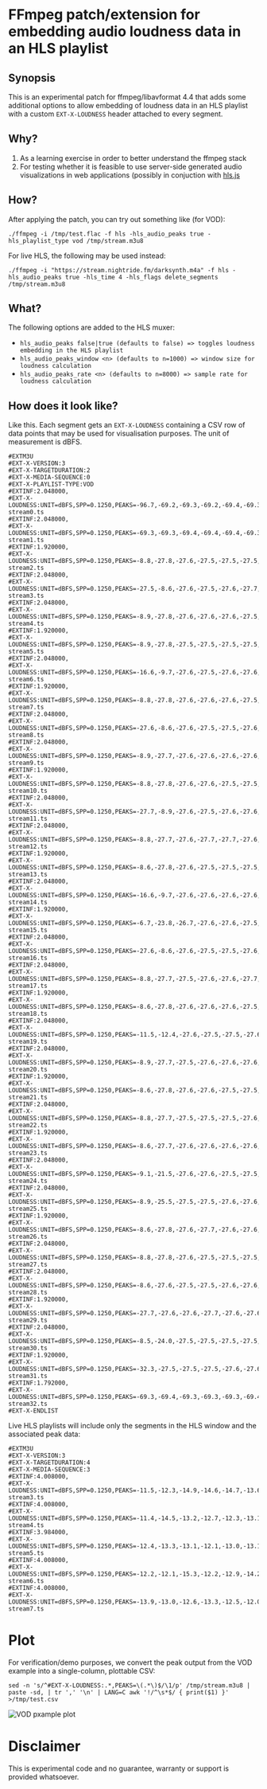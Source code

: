 # FFmpeg patch/extension for embedding audio loudness data in an HLS playlist

## Synopsis

This is an experimental patch for ffmpeg/libavformat 4.4 that adds some additional options to allow embedding of loudness data in an HLS playlist with a custom `EXT-X-LOUDNESS` header attached to every segment.

## Why?

1) As a learning exercise in order to better understand the ffmpeg stack
2) For testing whether it is feasible to use server-side generated audio visualizations in web applications (possibly in conjuction with [hls.js](https://github.com/video-dev/hls.js/)

## How?

After applying the patch, you can try out something like (for VOD):

```
./ffmpeg -i /tmp/test.flac -f hls -hls_audio_peaks true -hls_playlist_type vod /tmp/stream.m3u8
```

For live HLS, the following may be used instead:

```
./ffmpeg -i "https://stream.nightride.fm/darksynth.m4a" -f hls -hls_audio_peaks true -hls_time 4 -hls_flags delete_segments /tmp/stream.m3u8
```

## What?

The following options are added to the HLS muxer:

- `hls_audio_peaks false|true (defaults to false) => toggles loudness embedding in the HLS playlist`
- `hls_audio_peaks_window <n> (defaults to n=1000) => window size for loudness calculation`
- `hls_audio_peaks_rate <n> (defaults to n=8000) => sample rate for loudness calculation`

## How does it look like?

Like this. Each segment gets an `EXT-X-LOUDNESS` containing a CSV row of data points that may be used for visualisation purposes. The unit of measurement is dBFS.

```
#EXTM3U
#EXT-X-VERSION:3
#EXT-X-TARGETDURATION:2
#EXT-X-MEDIA-SEQUENCE:0
#EXT-X-PLAYLIST-TYPE:VOD
#EXTINF:2.048000,
#EXT-X-LOUDNESS:UNIT=dBFS,SPP=0.1250,PEAKS=-96.7,-69.2,-69.3,-69.2,-69.4,-69.3,-69.3,-69.4,-69.4,-69.3,-69.4,-69.4,-69.4,-69.3,-69.3,-69.4,-69.4
stream0.ts
#EXTINF:2.048000,
#EXT-X-LOUDNESS:UNIT=dBFS,SPP=0.1250,PEAKS=-69.3,-69.3,-69.4,-69.4,-69.4,-69.3,-69.3,-69.4,-69.4,-69.3,-69.4,-69.4,-69.4,-69.3,-69.3,-69.4,-69.7
stream1.ts
#EXTINF:1.920000,
#EXT-X-LOUDNESS:UNIT=dBFS,SPP=0.1250,PEAKS=-8.8,-27.8,-27.6,-27.5,-27.5,-27.5,-27.5,-27.6,-8.7,-27.9,-27.6,-27.5,-27.5,-27.5,-27.5,-28.2
stream2.ts
#EXTINF:2.048000,
#EXT-X-LOUDNESS:UNIT=dBFS,SPP=0.1250,PEAKS=-27.5,-8.6,-27.6,-27.5,-27.6,-27.7,-27.6,-27.6,-27.6,-9.0,-27.7,-27.5,-27.6,-27.6,-27.6,-27.6,-27.4
stream3.ts
#EXTINF:2.048000,
#EXT-X-LOUDNESS:UNIT=dBFS,SPP=0.1250,PEAKS=-8.9,-27.8,-27.6,-27.6,-27.6,-27.5,-27.5,-27.6,-8.8,-27.8,-27.6,-2.2,-2.2,-6.6,-12.5,-23.0,-27.7
stream4.ts
#EXTINF:1.920000,
#EXT-X-LOUDNESS:UNIT=dBFS,SPP=0.1250,PEAKS=-8.9,-27.8,-27.5,-27.5,-27.5,-27.5,-27.6,-27.6,-8.6,-27.9,-27.5,-27.6,-27.5,-27.5,-27.6,-28.4
stream5.ts
#EXTINF:2.048000,
#EXT-X-LOUDNESS:UNIT=dBFS,SPP=0.1250,PEAKS=-16.6,-9.7,-27.6,-27.5,-27.6,-27.6,-27.6,-27.7,-16.6,-9.7,-27.5,-27.6,-27.6,-27.7,-27.6,-27.6,-27.5
stream6.ts
#EXTINF:1.920000,
#EXT-X-LOUDNESS:UNIT=dBFS,SPP=0.1250,PEAKS=-8.8,-27.8,-27.6,-27.6,-27.6,-27.5,-27.5,-27.5,-8.7,-27.8,-27.6,-27.6,-27.6,-27.5,-27.5,-27.7
stream7.ts
#EXTINF:2.048000,
#EXT-X-LOUDNESS:UNIT=dBFS,SPP=0.1250,PEAKS=-27.6,-8.6,-27.6,-27.5,-27.5,-27.6,-27.6,-27.6,-27.7,-8.9,-27.8,-27.5,-27.5,-27.6,-27.6,-27.7,-27.9
stream8.ts
#EXTINF:2.048000,
#EXT-X-LOUDNESS:UNIT=dBFS,SPP=0.1250,PEAKS=-8.9,-27.7,-27.6,-27.6,-27.6,-27.6,-27.6,-27.7,-8.8,-27.7,-1.5,-25.1,-3.3,-1.6,-4.9,-10.3,-24.6
stream9.ts
#EXTINF:1.920000,
#EXT-X-LOUDNESS:UNIT=dBFS,SPP=0.1250,PEAKS=-8.8,-27.8,-27.6,-27.6,-27.5,-27.5,-27.5,-27.5,-8.6,-27.9,-27.6,-27.6,-27.5,-27.5,-27.5,-28.1
stream10.ts
#EXTINF:2.048000,
#EXT-X-LOUDNESS:UNIT=dBFS,SPP=0.1250,PEAKS=-27.7,-8.9,-27.6,-27.5,-27.6,-27.6,-27.6,-27.8,-27.9,-8.9,-27.5,-27.5,-27.6,-27.6,-27.6,-27.6,-27.6
stream11.ts
#EXTINF:2.048000,
#EXT-X-LOUDNESS:UNIT=dBFS,SPP=0.1250,PEAKS=-8.8,-27.7,-27.6,-27.7,-27.7,-27.6,-27.5,-27.6,-9.0,-27.8,-27.6,-27.6,-27.6,-27.6,-27.5,-27.5,-27.4
stream12.ts
#EXTINF:1.920000,
#EXT-X-LOUDNESS:UNIT=dBFS,SPP=0.1250,PEAKS=-8.6,-27.8,-27.6,-27.5,-27.5,-27.5,-27.5,-27.6,-8.6,-27.9,-27.6,-27.5,-27.5,-27.5,-27.6,-28.5
stream13.ts
#EXTINF:2.048000,
#EXT-X-LOUDNESS:UNIT=dBFS,SPP=0.1250,PEAKS=-16.6,-9.7,-27.6,-27.6,-27.6,-27.6,-27.6,-27.8,-16.3,-9.6,-14.5,-1.7,-4.5,-10.4,-0.6,-3.8,-6.2
stream14.ts
#EXTINF:1.920000,
#EXT-X-LOUDNESS:UNIT=dBFS,SPP=0.1250,PEAKS=-6.7,-23.8,-26.7,-27.6,-27.6,-27.5,-27.5,-27.5,-8.7,-27.9,-27.7,-27.6,-27.6,-27.5,-27.5,-27.7
stream15.ts
#EXTINF:2.048000,
#EXT-X-LOUDNESS:UNIT=dBFS,SPP=0.1250,PEAKS=-27.6,-8.6,-27.6,-27.5,-27.5,-27.6,-27.6,-27.7,-27.7,-8.9,-27.8,-27.5,-27.5,-27.5,-27.6,-27.6,-28.2
stream16.ts
#EXTINF:2.048000,
#EXT-X-LOUDNESS:UNIT=dBFS,SPP=0.1250,PEAKS=-8.8,-27.7,-27.5,-27.6,-27.6,-27.7,-27.6,-27.6,-8.9,-27.7,-27.5,-27.6,-27.6,-27.7,-27.6,-27.6,-27.1
stream17.ts
#EXTINF:1.920000,
#EXT-X-LOUDNESS:UNIT=dBFS,SPP=0.1250,PEAKS=-8.6,-27.8,-27.6,-27.6,-27.6,-27.5,-27.5,-27.6,-8.9,-27.9,-27.6,-27.6,-27.6,-27.5,-27.6,-28.1
stream18.ts
#EXTINF:2.048000,
#EXT-X-LOUDNESS:UNIT=dBFS,SPP=0.1250,PEAKS=-11.5,-12.4,-27.6,-27.5,-27.5,-27.6,-27.6,-27.8,-11.2,-12.4,-0.3,-5.2,-5.8,-1.5,-5.9,-10.4,-20.9
stream19.ts
#EXTINF:2.048000,
#EXT-X-LOUDNESS:UNIT=dBFS,SPP=0.1250,PEAKS=-8.9,-27.7,-27.5,-27.6,-27.6,-27.6,-27.6,-27.5,-8.6,-27.7,-27.6,-27.6,-27.6,-27.6,-27.6,-27.5,-27.2
stream20.ts
#EXTINF:1.920000,
#EXT-X-LOUDNESS:UNIT=dBFS,SPP=0.1250,PEAKS=-8.6,-27.8,-27.6,-27.6,-27.5,-27.5,-27.6,-27.9,-8.9,-27.9,-27.6,-27.6,-27.5,-27.5,-27.6,-28.4
stream21.ts
#EXTINF:2.048000,
#EXT-X-LOUDNESS:UNIT=dBFS,SPP=0.1250,PEAKS=-8.8,-27.7,-27.5,-27.5,-27.5,-27.6,-27.6,-27.7,-8.8,-27.8,-27.5,-27.5,-27.5,-27.6,-27.6,-27.7,-27.6
stream22.ts
#EXTINF:1.920000,
#EXT-X-LOUDNESS:UNIT=dBFS,SPP=0.1250,PEAKS=-8.6,-27.7,-27.6,-27.6,-27.6,-27.6,-27.6,-27.6,-8.9,-27.7,-27.6,-27.6,-27.6,-27.6,-27.6,-27.4
stream23.ts
#EXTINF:2.048000,
#EXT-X-LOUDNESS:UNIT=dBFS,SPP=0.1250,PEAKS=-9.1,-21.5,-27.6,-27.6,-27.5,-27.5,-27.5,-27.6,-8.9,-21.8,-0.8,-2.6,-10.1,-0.8,-5.5,-9.0,-13.0
stream24.ts
#EXTINF:2.048000,
#EXT-X-LOUDNESS:UNIT=dBFS,SPP=0.1250,PEAKS=-8.9,-25.5,-27.5,-27.5,-27.6,-27.6,-27.6,-27.6,-8.6,-27.7,-27.5,-27.5,-27.6,-27.6,-27.6,-27.6,-27.2
stream25.ts
#EXTINF:1.920000,
#EXT-X-LOUDNESS:UNIT=dBFS,SPP=0.1250,PEAKS=-8.6,-27.8,-27.6,-27.7,-27.6,-27.6,-27.6,-27.8,-8.9,-27.8,-27.6,-27.6,-27.6,-27.6,-27.6,-27.8
stream26.ts
#EXTINF:2.048000,
#EXT-X-LOUDNESS:UNIT=dBFS,SPP=0.1250,PEAKS=-8.8,-27.8,-27.6,-27.5,-27.5,-27.5,-27.6,-27.7,-8.9,-27.9,-27.6,-27.5,-27.5,-27.6,-27.5,-27.6,-28.0
stream27.ts
#EXTINF:2.048000,
#EXT-X-LOUDNESS:UNIT=dBFS,SPP=0.1250,PEAKS=-8.6,-27.6,-27.5,-27.5,-27.6,-27.6,-27.6,-27.7,-8.9,-27.7,-27.5,-27.5,-27.6,-27.6,-27.7,-27.9,-4.8
stream28.ts
#EXTINF:1.920000,
#EXT-X-LOUDNESS:UNIT=dBFS,SPP=0.1250,PEAKS=-27.7,-27.6,-27.6,-27.7,-27.6,-27.6,-27.6,-8.8,-27.8,-3.7,-7.5,-4.2,-2.3,-4.1,-9.1,-10.5
stream29.ts
#EXTINF:2.048000,
#EXT-X-LOUDNESS:UNIT=dBFS,SPP=0.1250,PEAKS=-8.5,-24.0,-27.5,-27.5,-27.5,-27.5,-27.6,-27.7,-8.6,-29.4,-68.8,-69.2,-69.4,-69.3,-69.4,-69.4,-69.2
stream30.ts
#EXTINF:1.920000,
#EXT-X-LOUDNESS:UNIT=dBFS,SPP=0.1250,PEAKS=-32.3,-27.5,-27.5,-27.5,-27.6,-27.6,-27.8,-12.2,-11.6,-27.5,-27.5,-27.5,-27.6,-27.6,-33.2,-69.3
stream31.ts
#EXTINF:1.792000,
#EXT-X-LOUDNESS:UNIT=dBFS,SPP=0.1250,PEAKS=-69.3,-69.4,-69.3,-69.3,-69.3,-69.4,-69.3,-69.2,-69.3,-69.4,-69.3,-69.2,-69.3,-69.3,-69.3
stream32.ts
#EXT-X-ENDLIST
```

Live HLS playlists will include only the segments in the HLS window and the associated peak data:

```
#EXTM3U
#EXT-X-VERSION:3
#EXT-X-TARGETDURATION:4
#EXT-X-MEDIA-SEQUENCE:3
#EXTINF:4.008000,
#EXT-X-LOUDNESS:UNIT=dBFS,SPP=0.1250,PEAKS=-11.5,-12.3,-14.9,-14.6,-14.7,-13.6,-12.9,-13.0,-12.8,-11.9,-13.1,-12.2,-12.6,-12.3,-13.1,-12.2,-12.9,-12.4,-13.5,-12.9,-13.3,-12.0,-12.8,-14.0,-12.7,-12.2,-13.1,-13.5,-12.3,-12.6,-14.0,-11.6,-13.6
stream3.ts
#EXTINF:4.008000,
#EXT-X-LOUDNESS:UNIT=dBFS,SPP=0.1250,PEAKS=-11.4,-14.5,-13.2,-12.7,-12.3,-13.1,-12.4,-14.4,-12.8,-13.8,-15.5,-15.7,-12.8,-12.3,-11.8,-11.9,-12.3,-15.6,-14.6,-14.6,-12.5,-13.1,-11.8,-15.0,-12.1,-14.3,-13.5,-13.4,-12.3,-12.9,-15.4,-13.0,-8.1
stream4.ts
#EXTINF:3.984000,
#EXT-X-LOUDNESS:UNIT=dBFS,SPP=0.1250,PEAKS=-12.4,-13.3,-13.1,-12.1,-13.0,-13.1,-14.0,-13.1,-12.6,-12.6,-13.3,-12.8,-12.9,-14.0,-12.5,-11.7,-13.4,-13.2,-12.9,-12.3,-13.3,-12.5,-14.3,-12.2,-13.9,-13.5,-12.8,-12.4,-13.9,-14.1,-15.8,-11.7
stream5.ts
#EXTINF:4.008000,
#EXT-X-LOUDNESS:UNIT=dBFS,SPP=0.1250,PEAKS=-12.2,-12.1,-15.3,-12.2,-12.9,-14.2,-12.8,-11.9,-13.6,-11.9,-12.0,-12.5,-14.0,-13.7,-13.5,-12.1,-11.6,-13.5,-12.8,-12.7,-13.1,-14.2,-12.1,-13.6,-15.0,-13.3,-12.4,-13.1,-13.1,-13.4,-12.1,-13.3,-13.2
stream6.ts
#EXTINF:4.008000,
#EXT-X-LOUDNESS:UNIT=dBFS,SPP=0.1250,PEAKS=-13.9,-13.0,-12.6,-13.3,-12.5,-12.0,-11.5,-12.7,-12.0,-12.3,-11.3,-12.8,-13.0,-14.0,-12.2,-13.3,-12.4,-12.7,-11.9,-12.2,-10.7,-11.3,-12.4,-13.2,-12.8,-12.1,-12.7,-12.2,-11.0,-11.5,-13.0,-13.0,-13.7
stream7.ts
```

# Plot

For verification/demo purposes, we convert the peak output from the VOD example into a single-column, plottable CSV:

```
sed -n 's/^#EXT-X-LOUDNESS:.*,PEAKS=\(.*\)$/\1/p' /tmp/stream.m3u8 | paste -sd, | tr ',' '\n' | LANG=C awk '!/^\s*$/ { print($1) }' >/tmp/test.csv
```

![VOD pxample plot](plot-vod-dBFS.png)

# Disclaimer

This is experimental code and no guarantee, warranty or support is provided whatsoever.
